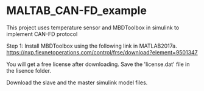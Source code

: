 # MALTAB_CAN-FD_example
This project uses temperature sensor and MBDToolbox in simulink to implement CAN-FD protocol

Step 1: Install MBDToolbox using the following link in MATLAB2017a.
https://nxp.flexnetoperations.com/control/frse/download?element=9501347

You will get a free license after downloading. Save the 'license.dat' file in the lisence folder.

Download the slave and the master simulink model files.

